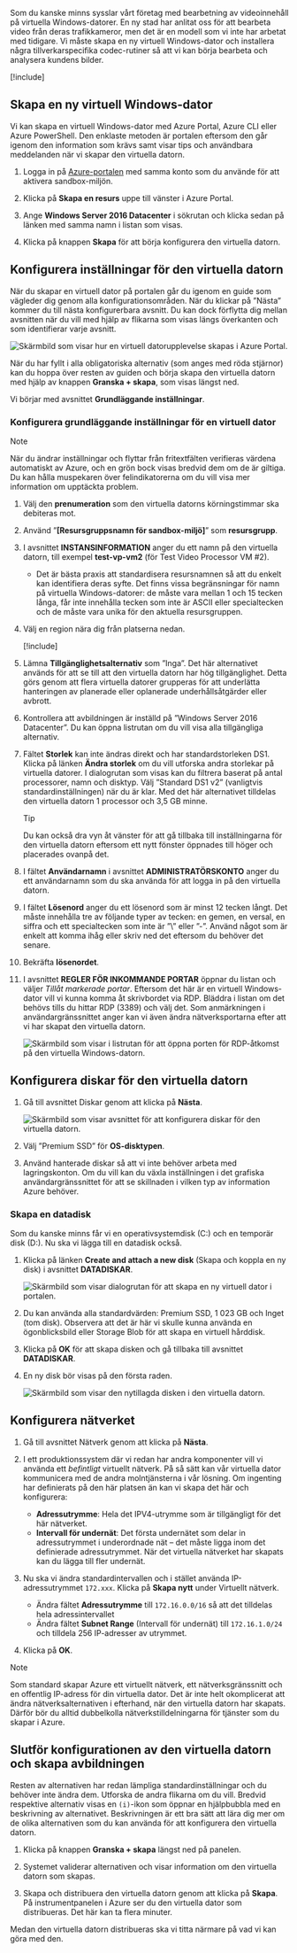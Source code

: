 Som du kanske minns sysslar vårt företag med bearbetning av videoinnehåll på virtuella Windows-datorer. En ny stad har anlitat oss för att bearbeta video från deras trafikkameror, men det är en modell som vi inte har arbetat med tidigare. Vi måste skapa en ny virtuell Windows-dator och installera några tillverkarspecifika codec-rutiner så att vi kan börja bearbeta och analysera kundens bilder.

<!-- Activate the sandbox -->
[!include[](../../../includes/azure-sandbox-activate.md)]

## <a name="create-a-new-windows-virtual-machine"></a>Skapa en ny virtuell Windows-dator

Vi kan skapa en virtuell Windows-dator med Azure Portal, Azure CLI eller Azure PowerShell. Den enklaste metoden är portalen eftersom den går igenom den information som krävs samt visar tips och användbara meddelanden när vi skapar den virtuella datorn.

1. Logga in på [Azure-portalen](https://portal.azure.com/triplecrownlabs.onmicrosoft.com?azure-portal=true) med samma konto som du använde för att aktivera sandbox-miljön.

1. Klicka på **Skapa en resurs** uppe till vänster i Azure Portal.

1. Ange **Windows Server 2016 Datacenter** i sökrutan och klicka sedan på länken med samma namn i listan som visas.

1. Klicka på knappen **Skapa** för att börja konfigurera den virtuella datorn.

## <a name="configure-the-vm-settings"></a>Konfigurera inställningar för den virtuella datorn

När du skapar en virtuell dator på portalen går du igenom en guide som vägleder dig genom alla konfigurationsområden. När du klickar på ”Nästa” kommer du till nästa konfigurerbara avsnitt. Du kan dock förflytta dig mellan avsnitten när du vill med hjälp av flikarna som visas längs överkanten och som identifierar varje avsnitt.

![Skärmbild som visar hur en virtuell datorupplevelse skapas i Azure Portal.](../media/3-azure-portal-create-vm.png)

När du har fyllt i alla obligatoriska alternativ (som anges med röda stjärnor) kan du hoppa över resten av guiden och börja skapa den virtuella datorn med hjälp av knappen **Granska + skapa**, som visas längst ned.

Vi börjar med avsnittet **Grundläggande inställningar**.

### <a name="configure-basic-vm-settings"></a>Konfigurera grundläggande inställningar för en virtuell dator

> [!NOTE]  
> När du ändrar inställningar och flyttar från fritextfälten verifieras värdena automatiskt av Azure, och en grön bock visas bredvid dem om de är giltiga. Du kan hålla muspekaren över felindikatorerna om du vill visa mer information om upptäckta problem.

1. Välj den **prenumeration** som den virtuella datorns körningstimmar ska debiteras mot.

1. Använd ”**<rgn>[Resursgruppsnamn för sandbox-miljö]</rgn>**” som **resursgrupp**.

1. I avsnittet **INSTANSINFORMATION** anger du ett namn på den virtuella datorn, till exempel **test-vp-vm2** (för Test Video Processor VM #2).
    - Det är bästa praxis att standardisera resursnamnen så att du enkelt kan identifiera deras syfte. Det finns vissa begränsningar för namn på virtuella Windows-datorer: de måste vara mellan 1 och 15 tecken långa, får inte innehålla tecken som inte är ASCII eller specialtecken och de måste vara unika för den aktuella resursgruppen.

1. Välj en region nära dig från platserna nedan.

   [!include[](../../../includes/azure-sandbox-regions-first-mention-note-friendly.md)]

1. Lämna **Tillgänglighetsalternativ** som ”Inga”. Det här alternativet används för att se till att den virtuella datorn har hög tillgänglighet. Detta görs genom att flera virtuella datorer grupperas för att underlätta hanteringen av planerade eller oplanerade underhållsåtgärder eller avbrott.

1. Kontrollera att avbildningen är inställd på ”Windows Server 2016 Datacenter”. Du kan öppna listrutan om du vill visa alla tillgängliga alternativ.

1. Fältet **Storlek** kan inte ändras direkt och har standardstorleken DS1. Klicka på länken **Ändra storlek** om du vill utforska andra storlekar på virtuella datorer. I dialogrutan som visas kan du filtrera baserat på antal processorer, namn och disktyp. Välj ”Standard DS1 v2” (vanligtvis standardinställningen) när du är klar. Med det här alternativet tilldelas den virtuella datorn 1 processor och 3,5 GB minne.

    > [!TIP]
    > Du kan också dra vyn åt vänster för att gå tillbaka till inställningarna för den virtuella datorn eftersom ett nytt fönster öppnades till höger och placerades ovanpå det.

1. I fältet **Användarnamn** i avsnittet **ADMINISTRATÖRSKONTO** anger du ett användarnamn som du ska använda för att logga in på den virtuella datorn.

1. I fältet **Lösenord** anger du ett lösenord som är minst 12 tecken långt. Det måste innehålla tre av följande typer av tecken: en gemen, en versal, en siffra och ett specialtecken som inte är ”\\” eller ”-”. Använd något som är enkelt att komma ihåg eller skriv ned det eftersom du behöver det senare.

1. Bekräfta **lösenordet**.

1. I avsnittet **REGLER FÖR INKOMMANDE PORTAR** öppnar du listan och väljer _Tillåt markerade portar_. Eftersom det här är en virtuell Windows-dator vill vi kunna komma åt skrivbordet via RDP. Bläddra i listan om det behövs tills du hittar RDP (3389) och välj det. Som anmärkningen i användargränssnittet anger kan vi även ändra nätverksportarna efter att vi har skapat den virtuella datorn.

    ![Skärmbild som visar i listrutan för att öppna porten för RDP-åtkomst på den virtuella Windows-datorn.](../media/3-open-ports.png)

## <a name="configure-disks-for-the-vm"></a>Konfigurera diskar för den virtuella datorn

1. Gå till avsnittet Diskar genom att klicka på **Nästa**.

    ![Skärmbild som visar avsnittet för att konfigurera diskar för den virtuella datorn.](../media/3-configure-disks.png)

1. Välj ”Premium SSD” för **OS-disktypen**.

1. Använd hanterade diskar så att vi inte behöver arbeta med lagringskonton. Om du vill kan du växla inställningen i det grafiska användargränssnittet för att se skillnaden i vilken typ av information Azure behöver.

### <a name="create-a-data-disk"></a>Skapa en datadisk

Som du kanske minns får vi en operativsystemdisk (C:) och en temporär disk (D:). Nu ska vi lägga till en datadisk också.

1. Klicka på länken **Create and attach a new disk** (Skapa och koppla en ny disk) i avsnittet **DATADISKAR**.

    ![Skärmbild som visar dialogrutan för att skapa en ny virtuell dator i portalen.](../media/3-add-data-disk.png)

1. Du kan använda alla standardvärden: Premium SSD, 1 023 GB och Inget (tom disk). Observera att det är här vi skulle kunna använda en ögonblicksbild eller Storage Blob för att skapa en virtuell hårddisk.

1. Klicka på **OK** för att skapa disken och gå tillbaka till avsnittet **DATADISKAR**.

1. En ny disk bör visas på den första raden.

    ![Skärmbild som visar den nytillagda disken i den virtuella datorn.](../media/3-new-disk.png)

## <a name="configure-the-network"></a>Konfigurera nätverket

1. Gå till avsnittet Nätverk genom att klicka på **Nästa**.

1. I ett produktionssystem där vi redan har andra komponenter vill vi använda ett _befintligt_ virtuellt nätverk. På så sätt kan vår virtuella dator kommunicera med de andra molntjänsterna i vår lösning. Om ingenting har definierats på den här platsen än kan vi skapa det här och konfigurera:
    - **Adressutrymme**: Hela det IPV4-utrymme som är tillgängligt för det här nätverket.
    - **Intervall för undernät**: Det första undernätet som delar in adressutrymmet i underordnade nät – det måste ligga inom det definierade adressutrymmet. När det virtuella nätverket har skapats kan du lägga till fler undernät.

1. Nu ska vi ändra standardintervallen och i stället använda IP-adressutrymmet `172.xxx`. Klicka på **Skapa nytt** under Virtuellt nätverk.
    - Ändra fältet **Adressutrymme** till `172.16.0.0/16` så att det tilldelas hela adressintervallet
    - Ändra fältet **Subnet Range** (Intervall för undernät) till `172.16.1.0/24` och tilldela 256 IP-adresser av utrymmet.

1. Klicka på **OK**.

> [!NOTE]
> Som standard skapar Azure ett virtuellt nätverk, ett nätverksgränssnitt och en offentlig IP-adress för din virtuella dator. Det är inte helt okomplicerat att ändra nätverksalternativen i efterhand, när den virtuella datorn har skapats. Därför bör du alltid dubbelkolla nätverkstilldelningarna för tjänster som du skapar i Azure.

## <a name="finish-configuring-the-vm-and-create-the-image"></a>Slutför konfigurationen av den virtuella datorn och skapa avbildningen

Resten av alternativen har redan lämpliga standardinställningar och du behöver inte ändra dem. Utforska de andra flikarna om du vill. Bredvid respektive alternativ visas en `(i)`-ikon som öppnar en hjälpbubbla med en beskrivning av alternativet. Beskrivningen är ett bra sätt att lära dig mer om de olika alternativen som du kan använda för att konfigurera den virtuella datorn.

1. Klicka på knappen **Granska + skapa** längst ned på panelen.

1. Systemet validerar alternativen och visar information om den virtuella datorn som skapas.

1. Skapa och distribuera den virtuella datorn genom att klicka på **Skapa**. På instrumentpanelen i Azure ser du den virtuella dator som distribueras. Det här kan ta flera minuter.

Medan den virtuella datorn distribueras ska vi titta närmare på vad vi kan göra med den.